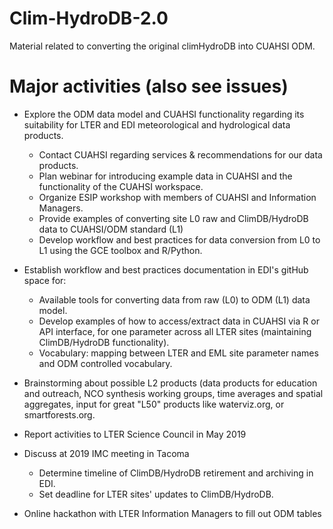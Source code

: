 # Clim-HydroDB-2.0
Material related to converting the original climHydroDB into CUAHSI ODM.

# Major activities (also see issues)
- Explore the ODM data model and CUAHSI functionality regarding its suitability for LTER and EDI meteorological and hydrological data products.
  - Contact CUAHSI regarding services & recommendations for our data products.
  - Plan webinar for introducing example data in CUAHSI and the functionality of the CUAHSI workspace.
  - Organize ESIP workshop with members of CUAHSI and Information Managers.
  - Provide examples of converting site L0 raw and ClimDB/HydroDB data to CUAHSI/ODM standard (L1)
  - Develop workflow and best practices for data conversion from L0 to L1 using the GCE toolbox and R/Python.

- Establish workflow and best practices documentation in EDI's gitHub space for:
  - Available tools for converting data from raw (L0) to ODM (L1) data model.
  - Develop examples of how to access/extract data in CUAHSI via R or API interface, for one parameter across all LTER sites (maintaining ClimDB/HydroDB functionality).
  - Vocabulary: mapping between LTER and EML site parameter names and ODM controlled vocabulary.

- Brainstorming about possible L2 products (data products for education and outreach, NCO synthesis working groups, time averages and spatial aggregates, input for great "L50" products like waterviz.org, or smartforests.org.

- Report activities to LTER Science Council in May 2019

- Discuss at 2019 IMC meeting in Tacoma
  - Determine timeline of ClimDB/HydroDB retirement and archiving in EDI.
  - Set deadline for LTER sites' updates to ClimDB/HydroDB.

- Online hackathon with LTER Information Managers to fill out ODM tables

